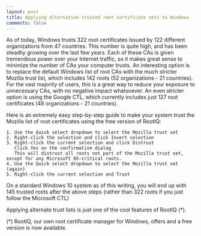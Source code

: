 ```yaml
---
layout: post
title: Applying alternative trusted root certificate sets to Windows
comments: false
---
```


As of today, Windows trusts 322 root certificates issued by 122 different organizations from 47 countries. This number is quite high, and has been steadliy growing over the last few years. Each of these CAs is given tremendous power over your Internet traffic, so it makes great sense to minimize the number of CAs your computer trusts. An interesting option is to replace the default Windows list of root CAs with the much stricter Mozilla trust list, which includes 142 roots (52 organizations - 21 countries). For the vast majority of users, this is a great way to reduce your exposure to unnecessary CAs, with no negative impact whatsoever. An even stricter option is using the Google CTL, which currently includes just 127 root certificates (48 organizations - 21 countries). 

Here is an extremely easy step-by-step guide to make your system trust the Mozilla list of root certificates using the free version of RootIQ:

    1. Use the Quick select dropdown to select the Mozilla trust set
    2. Right-click the selection and click Invert selection
    3. Right-click the current selection and click Distrust
       Click Yes on the confirmation dialog
       This will distrust all roots not part of the Mozilla trust set, except for any Microsoft OS-critical roots.
    4. Use the Quick select dropdown to select the Mozilla trust set (again)
    5. Right-click the current selection and Trust

On a standard Windows 10 system as of this writing, you will end up with 145 trusted roots after the above steps (rather than 322 roots if you just follow the Microsoft CTL) 

Applying alternate trust lists is just one of the cool features of RootIQ (*).  

(*) RootIQ, our own root certificate manager for Windows, offers and a free version is now available.
